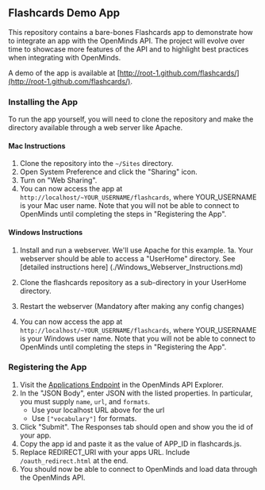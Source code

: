 ## Flashcards Demo App

This repository contains a bare-bones Flashcards app to demonstrate how to integrate an app with the OpenMinds API. The project will evolve over time to showcase more features of the API and to highlight best practices when integrating with OpenMinds.

A demo of the app is available at [http://root-1.github.com/flashcards/](http://root-1.github.com/flashcards/).

### Installing the App

To run the app yourself, you will need to clone the repository and make the directory available through a web server like Apache.

#### Mac Instructions
1. Clone the repository into the `~/Sites` directory.
3. Open System Preference and click the "Sharing" icon.
4. Turn on "Web Sharing".
5. You can now access the app at `http://localhost/~YOUR_USERNAME/flashcards`, where YOUR_USERNAME is your Mac user name. Note that you will not be able to connect to OpenMinds until completing the steps in "Registering the App".

#### Windows Instructions
1. Install and run a webserver. We'll use Apache for this example.
   1a. Your webserver should be able to access a "UserHome" directory. See [detailed instructions here] (./Windows_Webserver_Instructions.md)

2. Clone the flashcards repository as a sub-directory in your UserHome directory.
3. Restart the webserver (Mandatory after making any config changes)
4. You can now access the app at `http://localhost/~YOUR_USERNAME/flashcards`, where YOUR_USERNAME is your Windows user name. Note that you will not be able to connect to OpenMinds until completing the steps in "Registering the App".

### Registering the App
1. Visit the [Applications Endpoint](http://openminds.io/api_explorer/applications_collection?url=%2Fdeveloper%2Fapps&method=POST) in the OpenMinds API Explorer.
2. In the "JSON Body", enter JSON with the listed properties. In particular, you must supply `name`, `url`, and `formats`.
    - Use your localhost URL above for the url
    - Use `["vocabulary"]` for formats.
3. Click "Submit". The Responses tab should open and show you the id of your app.
4. Copy the app id and paste it as the value of APP_ID in flashcards.js.
5. Replace REDIRECT_URI with your apps URL. Include `/oauth_redirect.html` at the end.
6. You should now be able to connect to OpenMinds and load data through the OpenMinds API.
